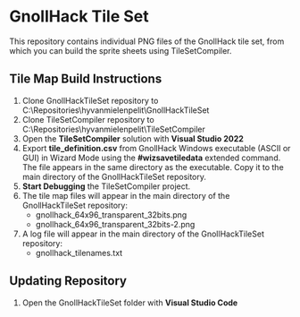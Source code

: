 # GnollHack Tile Set

This repository contains individual PNG files of the GnollHack tile set, from which you can build the sprite sheets using TileSetCompiler.

## Tile Map Build Instructions

1. Clone GnollHackTileSet repository to C:\Repositories\hyvanmielenpelit\GnollHackTileSet
2. Clone TileSetCompiler repository to C:\Repositories\hyvanmielenpelit\TileSetCompiler
3. Open the **TileSetCompiler** solution with **Visual Studio 2022**
4. Export **tile_definition.csv** from GnollHack Windows executable (ASCII or GUI) in Wizard Mode using the **#wizsavetiledata** extended command. The file appears in the same directory as the executable. Copy it to the main directory of the GnollHackTileSet repository.
5. **Start Debugging** the TileSetCompiler project.
6. The tile map files will appear in the main directory of the GnollHackTileSet repository:
    - gnollhack_64x96_transparent_32bits.png
    - gnollhack_64x96_transparent_32bits-2.png
7. A log file will appear in the main directory of the GnollHackTileSet repository:
    - gnollhack_tilenames.txt

## Updating Repository

1. Open the GnollHackTileSet folder with **Visual Studio Code**